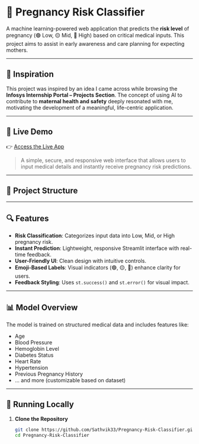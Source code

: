 # 🤰 Pregnancy Risk Classifier

A machine learning-powered web application that predicts the **risk level** of pregnancy (🟢 Low, 🟡 Mid, 🔴 High) based on critical medical inputs. This project aims to assist in early awareness and care planning for expecting mothers.

---

## 🌟 Inspiration

This project was inspired by an idea I came across while browsing the **Infosys Internship Portal – Projects Section**. The concept of using AI to contribute to **maternal health and safety** deeply resonated with me, motivating the development of a meaningful, life-centric application.

---

## 🚀 Live Demo

👉 [Access the Live App](https://pregnancy-risk-classifier.onrender.com)

> A simple, secure, and responsive web interface that allows users to input medical details and instantly receive pregnancy risk predictions.

---

## 📂 Project Structure


---

## 🔍 Features

- **Risk Classification**: Categorizes input data into Low, Mid, or High pregnancy risk.
- **Instant Prediction**: Lightweight, responsive Streamlit interface with real-time feedback.
- **User-Friendly UI**: Clean design with intuitive controls.
- **Emoji-Based Labels**: Visual indicators (🟢, 🟡, 🔴) enhance clarity for users.
- **Feedback Styling**: Uses `st.success()` and `st.error()` for visual impact.

---

## 📊 Model Overview

The model is trained on structured medical data and includes features like:
- Age
- Blood Pressure
- Hemoglobin Level
- Diabetes Status
- Heart Rate
- Hypertension
- Previous Pregnancy History
- ... and more (customizable based on dataset)

---

## 🧪 Running Locally

1. **Clone the Repository**
   ```bash
   git clone https://github.com/Sathvik33/Pregnancy-Risk-Classifier.git
   cd Pregnancy-Risk-Classifier
